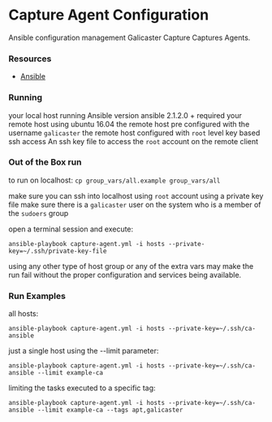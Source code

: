 # Capture Agent Configuration #

Ansible configuration management Galicaster Capture Captures Agents.

### Resources ###
* [Ansible](http://docs.ansible.com)

### Running ###
your local host running Ansible version ansible 2.1.2.0 + required
your remote host using ubuntu 16.04
the remote host pre configured with the username `galicaster`
the remote host configured with `root` level key based ssh access
An ssh key file to access the `root` account on the remote client

### Out of the Box run ###
to run on localhost:
`cp group_vars/all.example group_vars/all`

make sure you can ssh into localhost using `root` account using a private key file
make sure there is a `galicaster` user on the system who is a member of the `sudoers` group

open a terminal session and execute:

`ansible-playbook capture-agent.yml -i hosts --private-key=~/.ssh/private-key-file`

using any other type of host group or any of the extra vars may make the run fail
without the proper configuration and services being available.


### Run Examples ###
all hosts:
```
ansible-playbook capture-agent.yml -i hosts --private-key=~/.ssh/ca-ansible

```

just a single host using the --limit parameter:
```
ansible-playbook capture-agent.yml -i hosts --private-key=~/.ssh/ca-ansible --limit example-ca

```
limiting the tasks executed to a specific tag:
```
ansible-playbook capture-agent.yml -i hosts --private-key=~/.ssh/ca-ansible --limit example-ca --tags apt,galicaster

```

